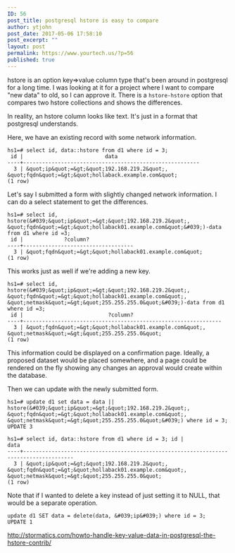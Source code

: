 ```yaml
---
ID: 56
post_title: postgresql hstore is easy to compare
author: ytjohn
post_date: 2017-05-06 17:58:10
post_excerpt: ""
layout: post
permalink: https://www.yourtech.us/?p=56
published: true
---
```

hstore is an option key=>value column type that's been around in postgresql for a long time. I was looking at it for a project where I want to compare "new data" to old, so I can approve it. There is a `hstore-hstore` option that compares two hstore collections and shows the differences.

In reality, an hstore column looks like text. It's just in a format that postgresql understands.

Here, we have an existing record with some network information.

```
hs1=# select id, data::hstore from d1 where id = 3;
 id |                          data                          
----+--------------------------------------------------------
  3 | &quot;ip&quot;=&gt;&quot;192.168.219.2&quot;, &quot;fqdn&quot;=&gt;&quot;hollaback.example.com&quot;
(1 row)
```

Let's say I submitted a form with slightly changed network information. I can do a select statement to get the differences.

```
hs1=# select id, hstore(&#039;&quot;ip&quot;=&gt;&quot;192.168.219.2&quot;, &quot;fqdn&quot;=&gt;&quot;hollaback01.example.com&quot;&#039;)-data from d1 where id =3;
 id |             ?column?              
----+-----------------------------------
  3 | &quot;fqdn&quot;=&gt;&quot;hollaback01.example.com&quot;
(1 row)
```

This works just as well if we're adding a new key.

```
hs1=# select id, hstore(&#039;&quot;ip&quot;=&gt;&quot;192.168.219.2&quot;, &quot;fqdn&quot;=&gt;&quot;hollaback01.example.com&quot;, &quot;netmask&quot;=&gt;&quot;255.255.255.0&quot;&#039;)-data from d1 where id =3;
 id |                           ?column?                            
----+---------------------------------------------------------------
  3 | &quot;fqdn&quot;=&gt;&quot;hollaback01.example.com&quot;, &quot;netmask&quot;=&gt;&quot;255.255.255.0&quot;
(1 row)
```

This information could be displayed on a confirmation page. Ideally, a proposed dataset would be placed somewhere, and a page could be rendered on the fly showing any changes an approval would create within the database.

Then we can update with the newly submitted form.

```
hs1=# update d1 set data = data || hstore(&#039;&quot;ip&quot;=&gt;&quot;192.168.219.2&quot;, &quot;fqdn&quot;=&gt;&quot;hollaback01.example.com&quot;, &quot;netmask&quot;=&gt;&quot;255.255.255.0&quot;&#039;) where id = 3;
UPDATE 3

hs1=# select id, data::hstore from d1 where id = 3; id |                                         data                                         
----+--------------------------------------------------------------------------------------
  3 | &quot;ip&quot;=&gt;&quot;192.168.219.2&quot;, &quot;fqdn&quot;=&gt;&quot;hollaback01.example.com&quot;, &quot;netmask&quot;=&gt;&quot;255.255.255.0&quot;
(1 row)

```


Note that if I wanted to delete a key instead of just setting it to NULL, that would be a separate operation.

```
update d1 SET data = delete(data, &#039;ip&#039;) where id = 3;
UPDATE 1
```

http://stormatics.com/howto-handle-key-value-data-in-postgresql-the-hstore-contrib/